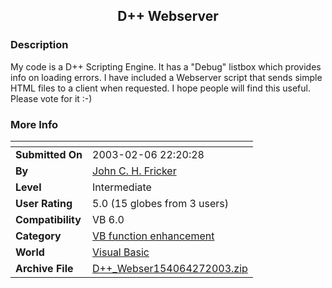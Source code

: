 ﻿<div align="center">

## D\+\+ Webserver


</div>

### Description

My code is a D++ Scripting Engine. It has a "Debug" listbox which provides info on loading errors. I have included a Webserver script that sends simple HTML files to a client when requested. I hope people will find this useful. Please vote for it :-)
 
### More Info
 


<span>             |<span>
---                |---
**Submitted On**   |2003-02-06 22:20:28
**By**             |[John C\. H\. Fricker](https://github.com/Planet-Source-Code/PSCIndex/blob/master/ByAuthor/john-c-h-fricker.md)
**Level**          |Intermediate
**User Rating**    |5.0 (15 globes from 3 users)
**Compatibility**  |VB 6\.0
**Category**       |[VB function enhancement](https://github.com/Planet-Source-Code/PSCIndex/blob/master/ByCategory/vb-function-enhancement__1-25.md)
**World**          |[Visual Basic](https://github.com/Planet-Source-Code/PSCIndex/blob/master/ByWorld/visual-basic.md)
**Archive File**   |[D\+\+\_Webser154064272003\.zip](https://github.com/Planet-Source-Code/john-c-h-fricker-d-webserver__1-43017/archive/master.zip)








